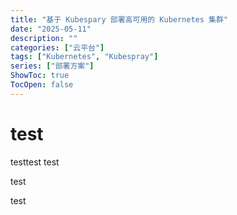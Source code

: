 ```yaml
---
title: "基于 Kubespary 部署高可用的 Kubernetes 集群"
date: "2025-05-11"
description: ""
categories: ["云平台"]
tags: ["Kubernetes", "Kubespray"]
series: ["部署方案"]
ShowToc: true
TocOpen: false
---
```


# test

testtest
test


test



test